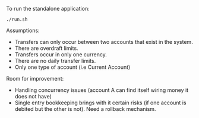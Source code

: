 To run the standalone application: 
```
./run.sh
```

Assumptions:

- Transfers can only occur between two accounts that exist in the system.
- There are overdraft limits. 
- Transfers occur in only one currency.
- There are no daily transfer limits.
- Only one type of account (i.e Current Account)
 

Room for improvement:
 
- Handling concurrency issues (account A can find itself wiring money it does not have)
- Single entry bookkeeping brings with it certain risks (if one account is debited but the other is not). Need a rollback mechanism.


 